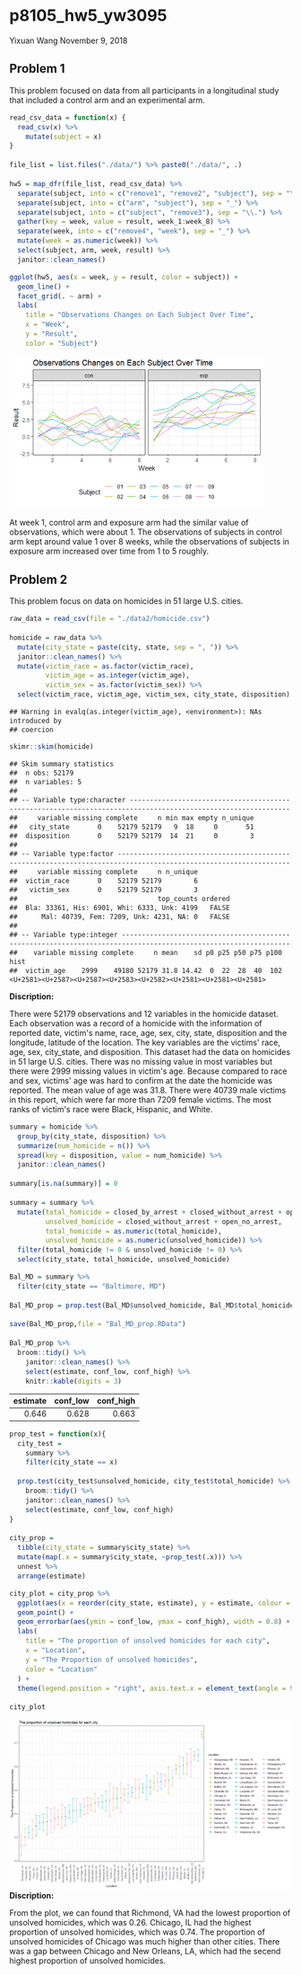 p8105\_hw5\_yw3095
================
Yixuan Wang
November 9, 2018

Problem 1
---------

This problem focused on data from all participants in a longitudinal study that included a control arm and an experimental arm.

``` r
read_csv_data = function(x) {
  read_csv(x) %>% 
    mutate(subject = x)
}

file_list = list.files("./data/") %>% paste0("./data/", .)

hw5 = map_dfr(file_list, read_csv_data) %>%
  separate(subject, into = c("remove1", "remove2", "subject"), sep = "\\/") %>% 
  separate(subject, into = c("arm", "subject"), sep = "_") %>%
  separate(subject, into = c("subject", "remove3"), sep = "\\.") %>%
  gather(key = week, value = result, week_1:week_8) %>% 
  separate(week, into = c("remove4", "week"), sep = "_") %>%
  mutate(week = as.numeric(week)) %>% 
  select(subject, arm, week, result) %>% 
  janitor::clean_names() 
```

``` r
ggplot(hw5, aes(x = week, y = result, color = subject)) + 
  geom_line() +
  facet_grid(. ~ arm) +
  labs(
    title = "Observations Changes on Each Subject Over Time",
    x = "Week",
    y = "Result",
    color = "Subject")
```

<img src="p8105_hw5_yw3095_files/figure-markdown_github/1.2-1.png" width="90%" />

At week 1, control arm and exposure arm had the similar value of observations, which were about 1. The observations of subjects in control arm kept around value 1 over 8 weeks, while the observations of subjects in exposure arm increased over time from 1 to 5 roughly.

Problem 2
---------

This problem focus on data on homicides in 51 large U.S. cities.

``` r
raw_data = read_csv(file = "./data2/homicide.csv") 

homicide = raw_data %>% 
  mutate(city_state = paste(city, state, sep = ", ")) %>%
  janitor::clean_names() %>% 
  mutate(victim_race = as.factor(victim_race),
         victim_age = as.integer(victim_age),
         victim_sex = as.factor(victim_sex)) %>% 
  select(victim_race, victim_age, victim_sex, city_state, disposition) 
```

    ## Warning in evalq(as.integer(victim_age), <environment>): NAs introduced by
    ## coercion

``` r
skimr::skim(homicide)
```

    ## Skim summary statistics
    ##  n obs: 52179 
    ##  n variables: 5 
    ## 
    ## -- Variable type:character --------------------------------------------------------------------------------------------------------------
    ##     variable missing complete     n min max empty n_unique
    ##   city_state       0    52179 52179   9  18     0       51
    ##  disposition       0    52179 52179  14  21     0        3
    ## 
    ## -- Variable type:factor -----------------------------------------------------------------------------------------------------------------
    ##     variable missing complete     n n_unique
    ##  victim_race       0    52179 52179        6
    ##   victim_sex       0    52179 52179        3
    ##                                   top_counts ordered
    ##  Bla: 33361, His: 6901, Whi: 6333, Unk: 4199   FALSE
    ##      Mal: 40739, Fem: 7209, Unk: 4231, NA: 0   FALSE
    ## 
    ## -- Variable type:integer ----------------------------------------------------------------------------------------------------------------
    ##    variable missing complete     n mean    sd p0 p25 p50 p75 p100     hist
    ##  victim_age    2999    49180 52179 31.8 14.42  0  22  28  40  102 <U+2581><U+2587><U+2587><U+2583><U+2582><U+2581><U+2581><U+2581>

**Discription:**

There were 52179 observations and 12 variables in the homicide dataset. Each observation was a record of a homicide with the information of reported date, victim's name, race, age, sex, city, state, disposition and the longitude, latitude of the location. The key variables are the victims' race, age, sex, city\_state, and disposition. This dataset had the data on homicides in 51 large U.S. cities. There was no missing value in most variables but there were 2999 missing values in victim's age. Because compared to race and sex, victims' age was hard to confirm at the date the homicide was reported. The mean value of age was 31.8. There were 40739 male victims in this report, which were far more than 7209 female victims. The most ranks of victim's race were Black, Hispanic, and White.

``` r
summary = homicide %>% 
  group_by(city_state, disposition) %>% 
  summarize(num_homicide = n()) %>% 
  spread(key = disposition, value = num_homicide) %>%
  janitor::clean_names() 

summary[is.na(summary)] = 0

summary = summary %>% 
  mutate(total_homicide = closed_by_arrest + closed_without_arrest + open_no_arrest,
         unsolved_homicide = closed_without_arrest + open_no_arrest,
         total_homicide = as.numeric(total_homicide),
         unsolved_homicide = as.numeric(unsolved_homicide)) %>% 
  filter(total_homicide != 0 & unsolved_homicide != 0) %>% 
  select(city_state, total_homicide, unsolved_homicide) 
```

``` r
Bal_MD = summary %>% 
  filter(city_state == "Baltimore, MD") 

Bal_MD_prop = prop.test(Bal_MD$unsolved_homicide, Bal_MD$total_homicide, correct = TRUE)

save(Bal_MD_prop,file = "Bal_MD_prop.RData")

Bal_MD_prop %>% 
  broom::tidy() %>% 
    janitor::clean_names() %>% 
    select(estimate, conf_low, conf_high) %>% 
    knitr::kable(digits = 3) 
```

|  estimate|  conf\_low|  conf\_high|
|---------:|----------:|-----------:|
|     0.646|      0.628|       0.663|

``` r
prop_test = function(x){
  city_test = 
    summary %>% 
    filter(city_state == x)
  
  prop.test(city_test$unsolved_homicide, city_test$total_homicide) %>% 
    broom::tidy() %>% 
    janitor::clean_names() %>% 
    select(estimate, conf_low, conf_high)
}

city_prop = 
  tibble(city_state = summary$city_state) %>% 
  mutate(map(.x = summary$city_state, ~prop_test(.x))) %>% 
  unnest %>% 
  arrange(estimate)
```

``` r
city_plot = city_prop %>% 
  ggplot(aes(x = reorder(city_state, estimate), y = estimate, colour = city_state)) + 
  geom_point() +
  geom_errorbar(aes(ymin = conf_low, ymax = conf_high), width = 0.8) +
  labs(
    title = "The proportion of unsolved homicides for each city",
    x = "Location",
    y = "The Proportion of unsolved homicides",
    color = "Location"
  ) + 
  theme(legend.position = "right", axis.text.x = element_text(angle = 90))

city_plot
```

<img src="p8105_hw5_yw3095_files/figure-markdown_github/2.5-1.png" width="100%" /> **Discription:**

From the plot, we can found that Richmond, VA had the lowest proportion of unsolved homicides, which was 0.26. Chicago, IL had the highest proportion of unsolved homicides, which was 0.74. The proportion of unsolved homicides of Chicago was much higher than other cities. There was a gap between Chicago and New Orleans, LA, which had the secend highest proportion of unsolved homicides.

